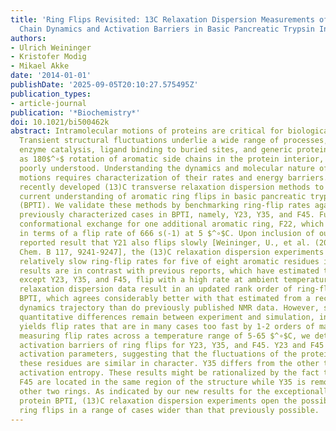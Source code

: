 ```yaml
---
title: 'Ring Flips Revisited: 13C Relaxation Dispersion Measurements of Aromatic Side
  Chain Dynamics and Activation Barriers in Basic Pancreatic Trypsin Inhibitor'
authors:
- Ulrich Weininger
- Kristofer Modig
- Mikael Akke
date: '2014-01-01'
publishDate: '2025-09-05T20:10:27.575495Z'
publication_types:
- article-journal
publication: '*Biochemistry*'
doi: 10.1021/bi500462k
abstract: Intramolecular motions of proteins are critical for biological function.
  Transient structural fluctuations underlie a wide range of processes, including
  enzyme catalysis, ligand binding to buried sites, and generic protein motions, such
  as 180$^∘$ rotation of aromatic side chains in the protein interior, but remain
  poorly understood. Understanding the dynamics and molecular nature of concerted
  motions requires characterization of their rates and energy barriers. Here we use
  recently developed (13)C transverse relaxation dispersion methods to improve our
  current understanding of aromatic ring flips in basic pancreatic trypsin inhibitor
  (BPTI). We validate these methods by benchmarking ring-flip rates against the three
  previously characterized cases in BPTI, namely, Y23, Y35, and F45. Further, we measure
  conformational exchange for one additional aromatic ring, F22, which can be interpreted
  in terms of a flip rate of 666 s(-1) at 5 $^∘$C. Upon inclusion of our previously
  reported result that Y21 also flips slowly [Weininger, U., et al. (2013) J. Phys.
  Chem. B 117, 9241-9247], the (13)C relaxation dispersion experiments thus reveal
  relatively slow ring-flip rates for five of eight aromatic residues in BPTI. These
  results are in contrast with previous reports, which have estimated that all rings,
  except Y23, Y35, and F45, flip with a high rate at ambient temperature. The (13)C
  relaxation dispersion data result in an updated rank order of ring-flip rates in
  BPTI, which agrees considerably better with that estimated from a recent 1 ms molecular
  dynamics trajectory than do previously published NMR data. However, significant
  quantitative differences remain between experiment and simulation, in that the latter
  yields flip rates that are in many cases too fast by 1-2 orders of magnitude. By
  measuring flip rates across a temperature range of 5-65 $^∘$C, we determined the
  activation barriers of ring flips for Y23, Y35, and F45. Y23 and F45 have identical
  activation parameters, suggesting that the fluctuations of the protein core around
  these residues are similar in character. Y35 differs from the other two in its apparent
  activation entropy. These results might be rationalized by the fact that Y23 and
  F45 are located in the same region of the structure while Y35 is remote from the
  other two rings. As indicated by our new results for the exceptionally well-characterized
  protein BPTI, (13)C relaxation dispersion experiments open the possibility of studying
  ring flips in a range of cases wider than that previously possible.
---
```

